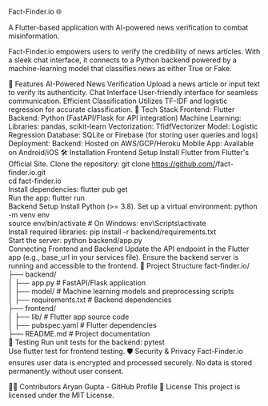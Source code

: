 Fact-Finder.io 🌐

A Flutter-based application with AI-powered news verification to combat misinformation.

Fact-Finder.io empowers users to verify the credibility of news articles. With a sleek chat interface, it connects to a Python backend powered by a machine-learning model that classifies news as either True or Fake.

🚀 Features
  AI-Powered News Verification
  Upload a news article or input text to verify its authenticity.
  Chat Interface
  User-friendly interface for seamless communication.
  Efficient Classification
  Utilizes TF-IDF and logistic regression for accurate classification.
  📱 Tech Stack
  Frontend: Flutter
  Backend: Python (FastAPI/Flask for API integration)
  Machine Learning:
  Libraries: pandas, scikit-learn
  Vectorization: TfidfVectorizer
  Model: Logistic Regression
  Database: SQLite or Firebase (for storing user queries and logs)
  Deployment:
  Backend: Hosted on AWS/GCP/Heroku
  Mobile App: Available on Android/iOS
  🛠️ Installation
      Frontend Setup
      Install Flutter from Flutter's Official Site.
        Clone the repository:
          git clone https://github.com/<your-username>/fact-finder.io.git  
          cd fact-finder.io  
      Install dependencies:
          flutter pub get  
      Run the app:
          flutter run  
      Backend Setup
        Install Python (>= 3.8).
        Set up a virtual environment:
          python -m venv env  
          source env/bin/activate # On Windows: env\Scripts\activate  
      Install required libraries:
          pip install -r backend/requirements.txt  
      Start the server:
          python backend/app.py  
      Connecting Frontend and Backend
        Update the API endpoint in the Flutter app (e.g., base_url in your services file).
        Ensure the backend server is running and accessible to the frontend.
📂 Project Structure
    fact-finder.io/  
    ├── backend/  
    │   ├── app.py            # FastAPI/Flask application  
    │   ├── model/            # Machine learning models and preprocessing scripts  
    │   ├── requirements.txt  # Backend dependencies  
    ├── frontend/  
    │   ├── lib/              # Flutter app source code  
    │   ├── pubspec.yaml      # Flutter dependencies  
    ├── README.md             # Project documentation  
🧪 Testing
    Run unit tests for the backend:
    pytest  
    Use flutter test for frontend testing.
🛡️ Security & Privacy
    Fact-Finder.io ensures user data is encrypted and processed securely. No data is stored permanently without user consent.

👩‍💻 Contributors
    Aryan Gupta - GitHub Profile
📜 License
    This project is licensed under the MIT License.
